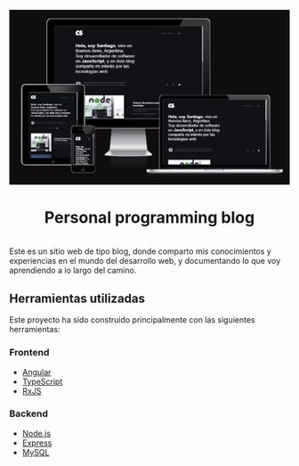 <p align ="center">
  <img src="https://github.com/santiagocarranz-a/personal-programming-blog-frontend-pb/blob/main/imagen%20de%20presentacion%20de%20app%20blog%20personal%20de%20programacion.png" alt="imagen de presentacion del sitio web"/>
</p>

<h1 align="center">Personal programming blog</h1>
<br>
Este es un sitio web de tipo blog, donde comparto mis conocimientos y experiencias en el mundo del desarrollo web, y documentando lo que voy aprendiendo a lo largo del camino. 

## Herramientas utilizadas
Este proyecto ha sido construido principalmente con las siguientes herramientas:

### Frontend
* [Angular](https://angular.io/)
* [TypeScript](https://www.typescriptlang.org/)
* [RxJS](https://rxjs.dev/)
### Backend
* [Node.js](https://nodejs.org/es)
* [Express](https://expressjs.com/es/)
* [MySQL](https://www.mysql.com/)
